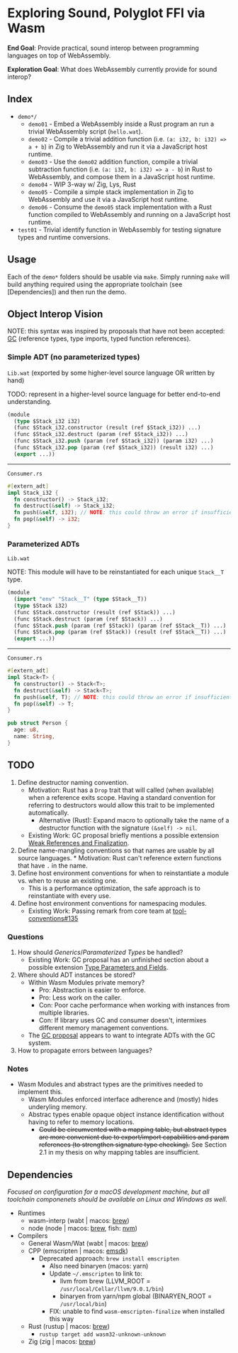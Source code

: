 # Exploring Sound, Polyglot FFI via Wasm

**End Goal**: Provide practical, sound interop between programming languages on top of WebAssembly.

**Exploration Goal**: What does WebAssembly currently provide for sound interop?

## Index

* `demo*/`
   * `demo01` - Embed a WebAssembly inside a Rust program an run a trivial WebAssembly script (`hello.wat`).
   * `demo02` - Compile a trivial addition function (i.e. `(a: i32, b: i32) => a + b`) in Zig to WebAssembly and run it via a JavaScript host runtime.
   * `demo03` - Use the `demo02` addition function, compile a trivial subtraction function (i.e. `(a: i32, b: i32) => a - b`) in Rust to WebAssembly, and compose them in a JavaScript host runtime.
   * `demo04` - WIP 3-way w/ Zig, Lys, Rust
   * `demo05` - Compile a simple stack implementation in Zig to WebAssembly and use it via a JavaScript host runtime.
   * `demo06` - Consume the `demo05` stack implementation with a Rust function compiled to WebAssembly and running on a JavaScript host runtime.
* `test01` - Trivial identify function in WebAssembly for testing signature types and runtime conversions.

## Usage

Each of the `demo*` folders should be usable via `make`. Simply running `make` will build anything required using the appropriate toolchain (see [Dependencies]) and then run the demo.

## Object Interop Vision

NOTE: this syntax was inspired by proposals that have not been accepted: [GC](https://github.com/WebAssembly/gc/blob/master/proposals/gc/Overview.md) (reference types, type imports, typed function references).


### Simple ADT (no parameterized types)

`Lib.wat` (exported by some higher-level source language OR written by hand)

TODO: represent in a higher-level source language for better end-to-end understanding.

```lisp
(module
  (type $Stack_i32 i32)
  (func $Stack_i32.constructor (result (ref $Stack_i32)) ...)
  (func $Stack_i32.destruct (param (ref $Stack_i32)) ...)
  (func $Stack_i32.push (param (ref $Stack_i32)) (param i32) ...)
  (func $Stack_i32.pop (param (ref $Stack_i32)) (result i32) ...)
  (export ...))
```

---

`Consumer.rs`

```rust
#[extern_adt]
impl Stack_i32 {
  fn constructor() -> Stack_i32;
  fn destruct(&self) -> Stack_i32;
  fn push(&self, i32); // NOTE: this could throw an error if insufficient memory is available
  fn pop(&self) -> i32;
}
```

### Parameterized ADTs

`Lib.wat`

NOTE: This module will have to be reinstantiated for each unique `Stack__T` type.

```lisp
(module
  (import "env" "Stack__T" (type $Stack__T))
  (type $Stack i32)
  (func $Stack.constructor (result (ref $Stack)) ...)
  (func $Stack.destruct (param (ref $Stack)) ...)
  (func $Stack.push (param (ref $Stack)) (param (ref $Stack__T)) ...)
  (func $Stack.pop (param (ref $Stack)) (result (ref $Stack__T)) ...)
  (export ...))
```

---

`Consumer.rs`

```rust
#[extern_adt]
impl Stack<T> {
  fn constructor() -> Stack<T>;
  fn destruct(&self) -> Stack<T>;
  fn push(&self, T); // NOTE: this could throw an error if insufficient memory is available
  fn pop(&self) -> T;
}

pub struct Person {
  age: u8,
  name: String,
}
```

## TODO

1. Define destructor naming convention.
    * Motivation: Rust has a `Drop` trait that will called (when available) when a reference exits scope. Having a standard convention for referring to destructors would allow this trait to be implemented automatically.
        * Alternative (Rust): Expand macro to optionally take the name of a destructor function with the signature `(&self) -> nil`.
    * Existing Work: GC proposal briefly mentions a possible extension [Weak References and Finalization](https://github.com/WebAssembly/gc/blob/master/proposals/gc/Overview.md#possible-extension-weak-references-and-finalisation).
2. Define name-mangling conventions so that names are usable by all source languages.
        * Motivation: Rust can't reference extern functions that have `.` in the name.
3. Define host environment conventions for when to reinstantiate a module vs. when to reuse an existing one.
    * This is a performance optimization, the safe approach is to reinstantiate with every use.
4. Define host environment conventions for namespacing modules.
    * Existing Work: Passing remark from core team at [tool-conventions#135](https://github.com/WebAssembly/tool-conventions/issues/135#issuecomment-585426556)

### Questions

1. How should _Generics_/_Paramaterized Types_ be handled?
    * Existing Work: GC proposal has an unfinished section about a possible extension [Type Parameters and Fields](https://github.com/WebAssembly/gc/blob/master/proposals/gc/Overview.md#possible-extension-type-parameters-and-fields).
2. Where should ADT instances be stored?
    * Within Wasm Modules private memory?
        * Pro: Abstraction is easier to enforce.
        * Pro: Less work on the caller.
        * Con: Poor cache performance when working with instances from multiple libraries.
        * Con: If library uses GC and consumer doesn't, intermixes different memory management conventions.
    * The [GC proposal](https://github.com/WebAssembly/gc/blob/master/proposals/gc/Overview.md) appears to want to integrate ADTs with the GC system.
3. How to propagate errors between languages?

### Notes

* Wasm Modules and abstract types are the primitives needed to implement this.
    * Wasm Modules enforced interface adherence and (mostly) hides underyling memory.
    * Abstrac types enable opaque object instance identification without having to refer to memory locations.
        * ~~Could be circumvented with a mapping table, but abstract types are more convenient due to export/import capabilities and param references (to strengthen signature type checking).~~ See Section 2.1 in my thesis on why mapping tables are insufficient.

## Dependencies

_Focused on configuration for a macOS development machine, but all toolchain componenets should be available on Linux and Windows as well._

* Runtimes
  * wasm-interp (wabt | macos: [brew](https://formulae.brew.sh/formula/wabt))
  * node (node | macos: [brew](https://formulae.brew.sh/formula/node), fish: [nvm](https://github.com/jorgebucaran/fish-nvm))
* Compilers
  * General Wasm/Wat (wabt | macos: [brew](https://formulae.brew.sh/formula/wabt))
  * CPP (emscripten | macos: [emsdk](https://emscripten.org/docs/tools_reference/emsdk.html))
    * Deprecated approach: `brew install emscripten`
      * Also need binaryen (macos: yarn)
      * Update `~/.emscripten` to link to:
        * llvm from brew (LLVM_ROOT = `/usr/local/Cellar/llvm/9.0.1/bin`)
        * binaryen from yarn/npm global (BINARYEN_ROOT = `/usr/local/bin`)
      * FIX: unable to find `wasm-emscripten-finalize` when installed this way
  * Rust (rustup | macos: [brew](https://formulae.brew.sh/formula/rustup-init#default))
    * `rustup target add wasm32-unknown-unknown`
  * Zig (zig | macos: [brew](https://formulae.brew.sh/formula/zig))
